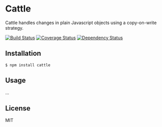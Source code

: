 # Cattle

Cattle handles changes in plain Javascript objects using a copy-on-write strategy.

[![Build Status](https://travis-ci.org/jobedom/cattle.png?branch=master)](https://travis-ci.org/jobedom/cattle)
[![Coverage Status](https://coveralls.io/repos/jobedom/cattle/badge.png?branch=master)](https://coveralls.io/r/jobedom/cattle)
[![Dependency Status](https://gemnasium.com/jobedom/cattle.png)](https://gemnasium.com/jobedom/cattle)

## Installation

    $ npm install cattle

## Usage

...

## License

MIT

